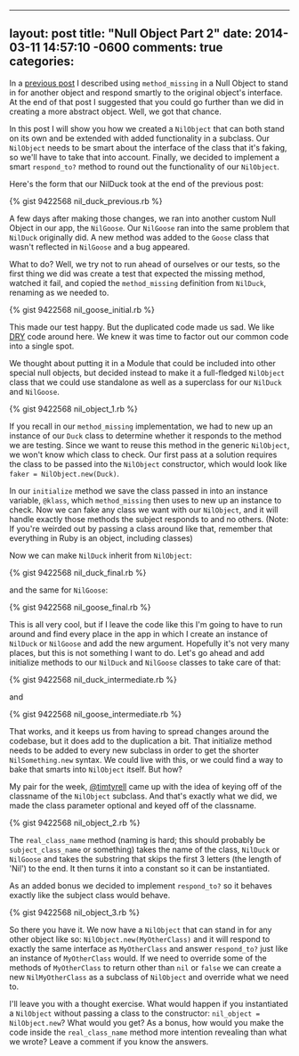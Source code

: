 ---
layout: post
title: "Null Object Part 2"
date: 2014-03-11 14:57:10 -0600
comments: true
categories: 
--

In a [previous post](/blog/2014/03/05/the-null-object-pattern-and-method-missing-in-ruby/) I
described using `method_missing` in a Null Object to stand in for another
object and respond smartly to the original object's interface. At the end of
that post I suggested that you could go further than we did in creating a more
abstract object. Well, we got that chance.

In this post I will show you how we created a `NilObject` that can both stand
on its own and be extended with added functionality in a subclass. Our
`NilObject` needs to be smart about the interface of the class that it's
faking, so we'll have to take that into account. Finally, we decided to
implement a smart `respond_to?` method to round out the functionality of our
`NilObject`.

Here's the form that our NilDuck took at the end of the previous post:

{% gist 9422568 nil_duck_previous.rb %}

A few days after making those changes, we ran into another custom Null Object
in our app, the `NilGoose`. Our `NilGoose` ran into the
same problem that `NilDuck` originally did. A new method was added to the
`Goose` class that wasn't reflected in `NilGoose` and a bug appeared.

What to do? Well, we try not to run ahead of ourselves or our tests, so the
first thing we did was create a test that expected the missing method, watched
it fail, and copied the `method_missing` definition from `NilDuck`, renaming as
we needed to.

{% gist 9422568 nil_goose_initial.rb %}

This made our test happy. But the duplicated code made us sad. We like
[DRY](http://en.wikipedia.org/wiki/Don't_repeat_yourself) code around here. We
knew it was time to factor out our common code into a single spot.

We thought about putting it in a Module that could be included into other
special null objects, but decided instead to make it a full-fledged `NilObject`
class that we could use standalone as well as a superclass for our `NilDuck`
and `NilGoose`.

{% gist 9422568 nil_object_1.rb %}

If you recall in our `method_missing` implementation, we had to new up an
instance of our `Duck` class to determine whether it responds to the method we
are testing. Since we want to reuse this method in the generic `NilObject`, we
won't know which class to check. Our first pass at a solution requires the
class to be passed into the `NilObject` constructor, which would look like
`faker = NilObject.new(Duck)`.

In our `initialize` method we save the class passed in into an instance
variable, `@klass`, which `method_missing` then uses to new up an instance to
check. Now we can fake any class we want with our `NilObject`, and it will
handle exactly those methods the subject responds to and no others. (Note: If
you're weirded out by passing a class around like that, remember that
everything in Ruby is an object, including classes)

Now we can make `NilDuck` inherit from `NilObject`:

{% gist 9422568 nil_duck_final.rb %}

and the same for `NilGoose`:

{% gist 9422568 nil_goose_final.rb %}

This is all very cool, but if I leave the code like this I'm going to have to
run around and find every place in the app in which I create an instance of
`NilDuck` or `NilGoose` and add the new argument. Hopefully it's not very many
places, but this is not something I want to do. Let's go ahead and add
initialize methods to our `NilDuck` and `NilGoose` classes to take care of
that:

{% gist 9422568 nil_duck_intermediate.rb %}

and

{% gist 9422568 nil_goose_intermediate.rb %}

That works, and it keeps us from having to spread changes around the codebase,
but it does add to the duplication a bit. That initialize method needs to be
added to every new subclass in order to get the shorter `NilSomething.new`
syntax. We could live with this, or we could find a way to bake that smarts
into `NilObject` itself. But how?

My pair for the week, [@timtyrell](https://twitter.com/timtyrrell) came up with
the idea of keying off of the classname of the `NilObject` subclass. And that's
exactly what we did, we made the class parameter optional and keyed off of the
classname.

{% gist 9422568 nil_object_2.rb %}

The `real_class_name` method (naming is hard; this should probably be
`subject_class_name` or something) takes the name of the class, `NilDuck` or
`NilGoose` and takes the substring that skips the first 3 letters (the length
of 'Nil') to the end. It then turns it into a constant so it can be
instantiated.

As an added bonus we decided to implement `respond_to?` so it behaves exactly
like the subject class would behave.

{% gist 9422568 nil_object_3.rb %}

So there you have it. We now have a `NilObject` that can stand in for any other
object like so: `NilObject.new(MyOtherClass)` and it will respond to exactly
the same interface as `MyOtherClass` and answer `respond_to?` just like an
instance of `MyOtherClass` would. If we need to override some of the methods of
`MyOtherClass` to return other than `nil` or `false` we can create a new
`NilMyOtherClass` as a subclass of `NilObject` and override what we need to.

I'll leave you with a thought exercise. What would happen if you instantiated a
`NilObject` without passing a class to the constructor: `nil_object =
NilObject.new`? What would you get? As a bonus, how would you make the code
inside the `real_class_name` method more intention revealing than what we wrote?
Leave a comment if you know the answers.
